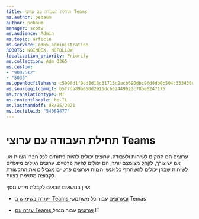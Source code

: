 ```yaml
---
title: תחילת העבודה עם ערוצי Teams
ms.author: pebaum
author: pebaum
manager: scotv
ms.audience: Admin
ms.topic: article
ms.service: o365-administration
ROBOTS: NOINDEX, NOFOLLOW
localization_priority: Priority
ms.collection: Adm_O365
ms.custom:
- "9002512"
- "5036"
ms.openlocfilehash: c599fd1f9cd8d16c31715c2acb690dbc9fd8db0b504c333436e43634c747f2d8
ms.sourcegitcommit: b5f7da89a650d2915dc652449623c78be6247175
ms.translationtype: MT
ms.contentlocale: he-IL
ms.lasthandoff: 08/05/2021
ms.locfileid: "54089477"
---
```

# <a name="get-started-with-teams-channels"></a>תחילת העבודה עם ערוצי Teams

ערוצים הם המקום לשיחות ולעבודה. ערוצים יכולים להיות פתוחים לכל חברי הצוות או, אם יש צורך, לקהל מצומצם יותר, הם יכולים להיות פרטיים. ערוצים רגילים מיועדים לשיחות שבהן יכולים להשתתף כל אנשי הצוות וערוצים פרטיים מגבילים את התקשורת לקבוצה מסוימת בצוות.

עיין בנושאים הבאים לקבלת מידע נוסף:

- [עזרה בשימוש ב- Teams ובערוצים](https://support.office.com/article/teams-and-channels-df38ae23-8f85-46d3-b071-cb11b9de5499) עבור כל משתמשי Temas

- [עזרה עם Teams וערוצים](https://docs.microsoft.com/microsoftteams/teams-channels-overview) עבור מנהל IT 
